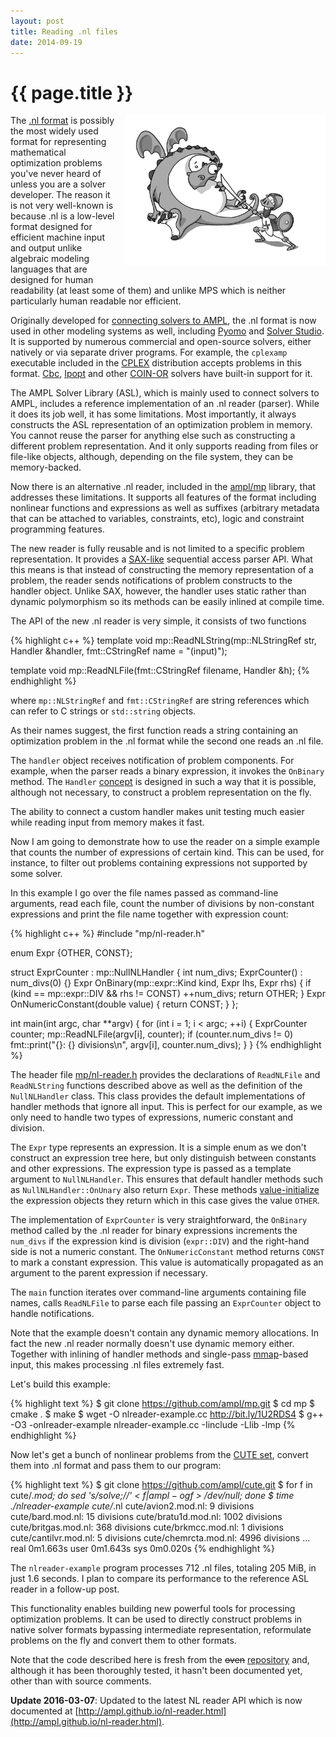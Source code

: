 ```yaml
---
layout: post
title: Reading .nl files
date: 2014-09-19
---
```


{{ page.title }}
================

<div class="separator" style="clear:right; float:right; margin-left:1em; margin-bottom:1em">
  <img border="0" src="/img/dragon.png" width="320" 
  title="&quot;What does dragon have to do with parsing?&quot; you might ask.">
</div>

The [.nl format][1] is possibly the
most widely used format for representing mathematical optimization problems you've
never heard of unless you are a solver developer.
The reason it is not very well-known is because .nl is a low-level format
designed for efficient machine input and output unlike algebraic modeling languages
that are designed for human readability (at least some of them) and unlike MPS
which is neither particularly human readable nor efficient.

  [1]: https://en.wikipedia.org/wiki/Nl_(format)

Originally developed for
[connecting solvers to AMPL](http://www.ampl.com/REFS/hooking2.pdf),
the .nl format is now used in other modeling systems as well, including
[Pyomo](https://software.sandia.gov/trac/coopr/wiki/Pyomo) and
[Solver Studio](http://solverstudio.org/languages/ampl/).
It is supported by numerous commercial and open-source solvers, either natively or
via separate driver programs. For example, the `cplexamp` executable included in the
[CPLEX](http://www-01.ibm.com/software/commerce/optimization/cplex-optimizer/) distribution
accepts problems in this format. [Cbc](https://projects.coin-or.org/Cbc),
[Ipopt](https://projects.coin-or.org/Ipopt) and other [COIN-OR](http://www.coin-or.org/)
solvers have built-in support for it.

The AMPL Solver Library (ASL), which is mainly used to connect solvers to AMPL, includes
a reference implementation of an .nl reader (parser). While it does its job well,
it has some limitations. Most importantly, it always constructs the ASL representation
of an optimization problem in memory. You cannot reuse the parser for anything else such as
constructing a different problem representation. And it only supports reading from files
or file-like objects, although, depending on the file system, they can be memory-backed.

Now there is an alternative .nl reader, included in the
[ampl/mp](https://github.com/ampl/mp) library, that addresses these limitations.
It supports all features of the format including nonlinear functions and expressions
as well as suffixes (arbitrary metadata that can be attached to variables, constraints, etc),
logic and constraint programming features.

The new reader is fully reusable and is not limited to a specific problem representation.
It provides a [SAX-like](https://en.wikipedia.org/wiki/Simple_API_for_XML) sequential
access parser API.
What this means is that instead of constructing the memory representation of a
problem, the reader sends notifications of problem constructs to the handler object.
Unlike SAX, however, the handler uses static rather than dynamic polymorphism
so its methods can be easily inlined at compile time.

The API of the new .nl reader is very simple, it consists of two functions

{% highlight c++ %}
template <typename Handler>
void mp::ReadNLString(mp::NLStringRef str, Handler &handler,
                      fmt::CStringRef name = "(input)");

template <typename Handler>
void mp::ReadNLFile(fmt::CStringRef filename, Handler &h);
{% endhighlight %}

where `mp::NLStringRef` and `fmt::CStringRef` are string references which can refer to
C strings or `std::string` objects.

As their names suggest, the first function reads a string containing an
optimization problem in the .nl format while the second one reads an .nl file.

The `handler` object receives notification of problem components.
For example, when the parser reads a binary expression, it invokes
the `OnBinary` method. The `Handler` [concept](http://en.cppreference.com/w/cpp/concept)
is designed in such a way that it is possible, although not necessary,
to construct a problem representation on the fly.

The ability to connect a custom handler makes unit testing much easier
while reading input from memory makes it fast.

Now I am going to demonstrate how to use the reader on a simple example that
counts the number of expressions of certain kind. This can be used, for
instance, to filter out problems containing expressions not supported by some
solver.

In this example I go over the file names passed as command-line arguments,
read each file, count the number of divisions by non-constant expressions and
print the file name together with expression count:

{% highlight c++ %}
#include "mp/nl-reader.h"

enum Expr {OTHER, CONST};

struct ExprCounter : mp::NullNLHandler<Expr> {
  int num_divs;
  ExprCounter() : num_divs(0) {}
  Expr OnBinary(mp::expr::Kind kind, Expr lhs, Expr rhs) {
    if (kind == mp::expr::DIV && rhs != CONST)
      ++num_divs;
    return OTHER;
  }
  Expr OnNumericConstant(double value) { return CONST; }
};

int main(int argc, char **argv) {
  for (int i = 1; i < argc; ++i) {
    ExprCounter counter;
    mp::ReadNLFile(argv[i], counter);
    if (counter.num_divs != 0)
      fmt::print("{}: {} divisions\n", argv[i], counter.num_divs);
  }
}
{% endhighlight %}

The header file
[mp/nl-reader.h](https://github.com/ampl/mp/blob/47d5c9fa602aaa980e394e57b0c3d068b203ae46/include/mp/nl-reader.h)
provides the declarations of `ReadNLFile` and `ReadNLString` functions
described above as well as the definition of the `NullNLHandler` class.
This class provides the default implementations of handler methods that
ignore all input. This is perfect for our example, as we only need
to handle two types of expressions, numeric constant and division.

The `Expr` type represents an expression. It is a simple enum as we don't
construct an expression tree here, but only distinguish between constants
and other expressions. The expression type is passed as a template argument
to `NullNLHandler`. This ensures that default handler methods such as
`NullNLHandler::OnUnary` also return `Expr`. These methods
[value-initialize](http://en.cppreference.com/w/cpp/language/value_initialization)
the expression objects they return which in this case gives the value `OTHER`.

The implementation of `ExprCounter` is very straightforward, the `OnBinary`
method called by the .nl reader for binary expressions increments the `num_divs`
if the expression kind is division (`expr::DIV`) and the right-hand side is not
a numeric constant. The `OnNumericConstant` method returns `CONST` to mark
a constant expression. This value is automatically propagated as an argument
to the parent expression if necessary.

The `main` function iterates over command-line arguments containing file
names, calls `ReadNLFile` to parse each file passing an `ExprCounter` object
to handle notifications.

Note that the example doesn't contain any dynamic memory allocations.
In fact the new .nl reader normally doesn't use dynamic memory either.
Together with inlining of handler methods and single-pass
[mmap](https://en.wikipedia.org/wiki/Mmap)-based input,
this makes processing .nl files extremely fast.

Let's build this example:

{% highlight text %}
$ git clone https://github.com/ampl/mp.git
$ cd mp
$ cmake .
$ make
$ wget -O nlreader-example.cc http://bit.ly/1U2RDS4
$ g++ -O3 -onlreader-example nlreader-example.cc -Iinclude -Llib -lmp
{% endhighlight %}

Now let's get a bunch of nonlinear problems from
the [CUTE set](http://orfe.princeton.edu/~rvdb/ampl/nlmodels/cute/index.html),
convert them into .nl format and pass them to our program:

{% highlight text %}
$ git clone https://github.com/ampl/cute.git
$ for f in cute/*.mod; do sed 's/solve;//' < $f | ampl -og$f > /dev/null; done
$ time ./nlreader-example cute/*.nl
cute/avion2.mod.nl: 9 divisions
cute/bard.mod.nl: 15 divisions
cute/bratu1d.mod.nl: 1002 divisions
cute/britgas.mod.nl: 368 divisions
cute/brkmcc.mod.nl: 1 divisions
cute/cantilvr.mod.nl: 5 divisions
cute/chemrcta.mod.nl: 4996 divisions
...
real	0m1.663s
user	0m1.643s
sys	0m0.020s
{% endhighlight %}

The `nlreader-example` program processes 712 .nl files, totaling 205 MiB,
in just 1.6 seconds. I plan to compare its performance to the reference ASL
reader in a follow-up post.

This functionality enables building new powerful tools for processing optimization
problems. It can be used to directly construct problems in native solver formats
bypassing intermediate representation, reformulate problems on the fly and convert
them to other formats.

Note that the code described here is fresh from the <s>oven</s>
[repository](https://github.com/ampl/mp) and, although it has been thoroughly tested,
it hasn't been documented yet, other than with source comments.

**Update 2016-03-07**: Updated to the latest NL reader API which is now documented at
[http://ampl.github.io/nl-reader.html](http://ampl.github.io/nl-reader.html).
